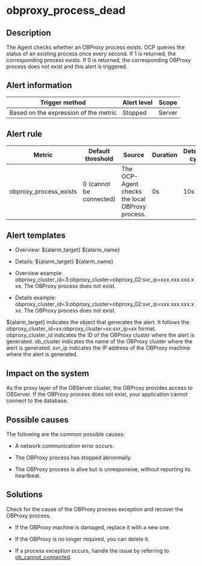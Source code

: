 obproxy_process_dead
=========================================



Description
--------------------------------

The Agent checks whether an OBProxy process exists. OCP queries the status of an existing process once every second. If 1 is returned, the corresponding process exists. If 0 is returned, the corresponding OBProxy process does not exist and this alert is triggered.

Alert information
--------------------------------------



|            Trigger method             | Alert level | Scope  |
|---------------------------------------|-------------|--------|
| Based on the expression of the metric | Stopped     | Server |



Alert rule
-------------------------------



|         Metric         |    Default threshold    |                     Source                      | Duration | Detection cycle | Elimination cycle |
|------------------------|-------------------------|-------------------------------------------------|----------|-----------------|-------------------|
| obproxy_process_exists | 0 (cannot be connected) | The OCP-Agent checks the local OBProxy process. | 0s       | 10s             | 5 min             |



Alert templates
------------------------------------

* Overview: \${alarm_target} ${alarm_name}



* Details: \${alarm_target} \${alarm_name}



* Overview example: obproxy_cluster_id=3:obproxy_cluster=obproxy_02:svr_ip=xxx.xxx.xxx.xxx. The OBProxy process does not exist.



* Details example: obproxy_cluster_id=3:obproxy_cluster=obproxy_02:svr_ip=xxx.xxx.xxx.xxx. The OBProxy process does not exist.






${alarm_target} indicates the object that generates the alert. It follows the obproxy_cluster_id=xx:obproxy_cluster=xx:svr_ip=xx format. obproxy_cluster_id indicates the ID of the OBProxy cluster where the alert is generated. ob_cluster indicates the name of the OBProxy cluster where the alert is generated. svr_ip indicates the IP address of the OBProxy machine where the alert is generated.

Impact on the system
-----------------------------------------

As the proxy layer of the OBServer cluster, the OBProxy provides access to OBServer. If the OBProxy process does not exist, your application cannot connect to the database.

Possible causes
------------------------------------

The following are the common possible causes:

* A network communication error occurs.



* The OBProxy process has stopped abnormally.



* The OBProxy process is alive but is unresponsive, without reporting its heartbeat.






Solutions
------------------------------

Check for the cause of the OBProxy process exception and recover the OBProxy process.

* If the OBProxy machine is damaged, replace it with a new one.



* If the OBProxy is no longer required, you can delete it.



* If a process exception occurs, handle the issue by referring to [ob_cannot_connected](../200.ob-alert/100.ob_cannot_connected-observer-cannot-be-connected.md).





